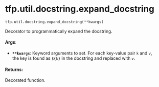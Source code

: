 <div itemscope itemtype="http://developers.google.com/ReferenceObject">
<meta itemprop="name" content="tfp.util.docstring.expand_docstring" />
</div>

# tfp.util.docstring.expand_docstring

``` python
tfp.util.docstring.expand_docstring(**kwargs)
```

Decorator to programmatically expand the docstring.

#### Args:

* <b>`**kwargs`</b>: Keyword arguments to set. For each key-value pair `k` and `v`,
    the key is found as `${k}` in the docstring and replaced with `v`.


#### Returns:

Decorated function.